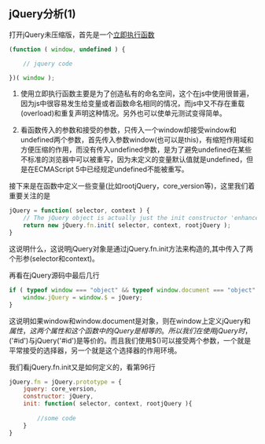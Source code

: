 ## jQuery分析(1)

打开jQuery未压缩版，首先是一个[立即执行函数](http://www.cnblogs.com/TomXu/archive/2011/12/31/2289423.html)
```js
(function ( window, undefined ) {

	// jquery code

})( window );
```

1. 使用立即执行函数主要是为了创造私有的命名空间，这个在js中使用很普遍，因为js中很容易发生给变量或者函数命名相同的情况，而js中又不存在重载(overload)和重复声明这种情况。另外也可以使单元测试变得简单。

2. 看函数传入的参数和接受的参数，只传入一个window却接受window和undefined两个参数，首先传入参数window(也可以是this)，有缩短作用域和方便压缩的作用，而没有传入undefined参数，是为了避免undefined在某些不标准的浏览器中可以被重写，因为未定义的变量默认值就是undefined，但是在ECMAScript 5中已经规定undefined不能被重写。

接下来是在函数中定义一些变量(比如rootjQuery，core_version等)，这里我们着重要关注的是
```js
jQuery = function( selector, context ) {
	// The jQuery object is actually just the init constructor 'enhanced'
	return new jQuery.fn.init( selector, context, rootjQuery );
}
```
这说明什么，这说明jQuery对象是通过jQuery.fn.init方法来构造的,其中传入了两个形参(selector和context)。

再看在jQuery源码中最后几行
```js
if ( typeof window === "object" && typeof window.document === "object" ) {
	window.jQuery = window.$ = jQuery;
}
```
这说明如果window和window.document是对象，则在window上定义jQuery和$属性，这两个属性和这个函数中的jQuery是相等的。所以我们在使用jQuery时，$('#id')与jQuery('#id')是等价的。而且我们使用$()可以接受两个参数，一个就是平常接受的选择器，另一个就是这个选择器的作用环境。

我们看jQuery.fn.init又是如何定义的，看第96行
```js
jQuery.fn = jQuery.prototype = {
	jquery: core_version,
	constructor: jQuery,
    init: function( selector, context, rootjQuery ){
      
    	//some code  
    }
}
```

